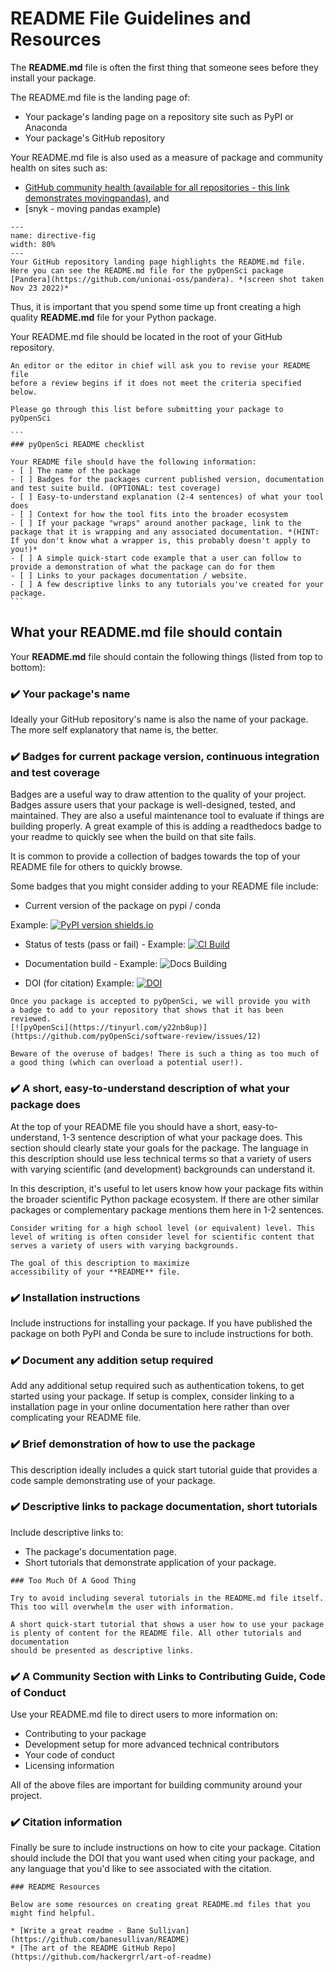 # README File Guidelines and Resources

The **README.md** file is often the first thing that someone sees before they
install your package. 

The README.md file is the landing page of:

* Your package's landing page on a repository site such as PyPI or Anaconda
* Your package's GitHub repository

Your README.md file is also used as a measure of package and community 
health on sites such as:
* [GitHub community health (available for all repositories - this link demonstrates movingpandas)](https://github.com/anitagraser/movingpandas/community), and
* [snyk - moving pandas example)  


```{figure} ../images/pandera-python-package-readme-github.png
---
name: directive-fig
width: 80%
---
Your GitHub repository landing page highlights the README.md file. Here you can see the README.md file for the pyOpenSci package [Pandera](https://github.com/unionai-oss/pandera). *(screen shot taken Nov 23 2022)*
```

Thus, it is important that you spend some time up front creating a high quality 
**README.md** file for your Python package.

Your README.md file should be located in the root of your GitHub repository. 

````{note}
An editor or the editor in chief will ask you to revise your README file
before a review begins if it does not meet the criteria specified below. 

Please go through this list before submitting your package to pyOpenSci

```
### pyOpenSci README checklist 

Your README file should have the following information: 
- [ ] The name of the package
- [ ] Badges for the packages current published version, documentation and test suite build. (OPTIONAL: test coverage) 
- [ ] Easy-to-understand explanation (2-4 sentences) of what your tool does
- [ ] Context for how the tool fits into the broader ecosystem 
- [ ] If your package "wraps" around another package, link to the package that it is wrapping and any associated documentation. *(HINT: If you don't know what a wrapper is, this probably doesn't apply to you!)*
- [ ] A simple quick-start code example that a user can follow to provide a demonstration of what the package can do for them 
- [ ] Links to your packages documentation / website.
- [ ] A few descriptive links to any tutorials you've created for your package.
```
````

## What your README.md file should contain

Your **README.md** file should contain the following things (listed from top to bottom):

### ✔️ Your package's name
Ideally your GitHub repository's name is also the name of your package. The more 
self explanatory that name is, the better. 

###  ✔️ Badges for current package version, continuous integration and test coverage

Badges are a useful way to draw attention to the quality of your project. Badges 
assure users that your package is well-designed, tested, and maintained. They 
are also a useful maintenance tool to evaluate if things are building properly. 
A great example of this is adding a readthedocs badge to your readme to quickly
see when the build on that site fails. 

It is common to provide a collection of badges towards the top of your 
README file for others to quickly browse.

Some badges that you might consider adding to your README file include:

* Current version of the package on pypi / conda 

Example: [![PyPI version shields.io](https://img.shields.io/pypi/v/pandera.svg)](https://pypi.org/project/pandera/)

* Status of tests (pass or fail) - Example: [![CI Build](https://github.com/pandera-dev/pandera/workflows/CI%20Tests/badge.svg?branch=main)](https://github.com/pandera-dev/pandera/actions?query=workflow%3A%22CI+Tests%22+branch%3Amain)

* Documentation build - Example: ![Docs Building](https://github.com/pyOpenSci/python-package-guide/actions/workflows/build-book.yml/badge.svg)

* DOI (for citation) Example: [![DOI](https://zenodo.org/badge/556814582.svg)](https://zenodo.org/badge/latestdoi/556814582)

```{tip}
Once you package is accepted to pyOpenSci, we will provide you with 
a badge to add to your repository that shows that it has been reviewed. 
[![pyOpenSci](https://tinyurl.com/y22nb8up)](https://github.com/pyOpenSci/software-review/issues/12)

```


```{caution}
Beware of the overuse of badges! There is such a thing as too much of a good thing (which can overload a potential user!).
```

### ✔️ A short, easy-to-understand description of what your package does 

At the top of your README file you should have a short, easy-to-understand, 1-3 
sentence description of what your package does. This section should clearly 
state your goals for the package. The language in this description should use 
less technical terms so that a variety of users with varying scientific (and 
development) backgrounds can understand it. 

In this description, it's useful to let users know how your package fits within
the broader scientific Python package ecosystem. If there are other similar packages 
or complementary package mentions them here in 1-2 sentences. 

```{tip}
Consider writing for a high school level (or equivalent) level. This 
level of writing is often consider level for scientific content that 
serves a variety of users with varying backgrounds. 

The goal of this description to maximize 
accessibility of your **README** file.
```

### ✔️ Installation instructions

Include instructions for installing your package. If you have published 
the package on both PyPI and Conda be sure to include instructions for both. 

### ✔️ Document any addition setup required

Add any additional setup required such as authentication tokens, to 
get started using your package. If setup is complex, consider linking to a 
installation page in your online documentation here rather than over complicating
your README file. 

### ✔️ Brief demonstration of how to use the package

This description ideally includes a quick start tutorial guide that 
provides a code sample demonstrating use of your package. 

### ✔️ Descriptive links to package documentation, short tutorials

Include descriptive links to:

* The package's documentation page. 
* Short tutorials that demonstrate application of your package. 

```{tip}
### Too Much Of A Good Thing

Try to avoid including several tutorials in the README.md file itself. This too will overwhelm the user with information. 

A short quick-start tutorial that shows a user how to use your package 
is plenty of content for the README file. All other tutorials and 
documentation 
should be presented as descriptive links. 
```

### ✔️ A Community Section with Links to Contributing Guide, Code of Conduct 

Use your README.md file to direct users to more information on:

* Contributing to your package 
* Development setup for more advanced technical contributors 
* Your code of conduct
* Licensing information

All of the above files are important for building community around your 
project.

### ✔️ Citation information

Finally be sure to include instructions on how to cite your package. 
Citation should include the DOI that you want used when citing your package, 
and any language that you'd like to see associated with the citation. 

```{tip}
### README Resources 

Below are some resources on creating great README.md files that you 
might find helpful.

* [Write a great readme - Bane Sullivan](https://github.com/banesullivan/README)
* [The art of the README GitHub Repo](https://github.com/hackergrrl/art-of-readme)

```
